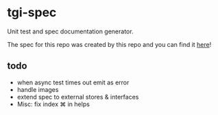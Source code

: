 tgi-spec
========
Unit test and spec documentation generator.

The spec for this repo was created by this repo and you can find it [here](spec/README.md)!

todo
----
- when async test times out emit as error
- handle images
- extend spec to external stores & interfaces
- Misc: fix index ⌘ in helps